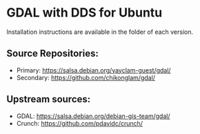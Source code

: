 # GDAL with DDS for Ubuntu
  Installation instructions are available in the folder of each version.
  
## Source Repositories:
* Primary: https://salsa.debian.org/yayclam-guest/gdal/
* Secondary: https://github.com/chikonglam/gdal/

## Upstream sources:
* GDAL:  https://salsa.debian.org/debian-gis-team/gdal/
* Crunch:  https://github.com/pdavidc/crunch/

